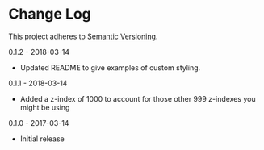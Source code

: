 # Change Log
This project adheres to [Semantic Versioning](http://semver.org/).

0.1.2 - 2018-03-14

* Updated README to give examples of custom styling.

0.1.1 - 2018-03-14

* Added a z-index of 1000 to account for those other 999 z-indexes you might be using

0.1.0 - 2017-03-14

* Initial release
